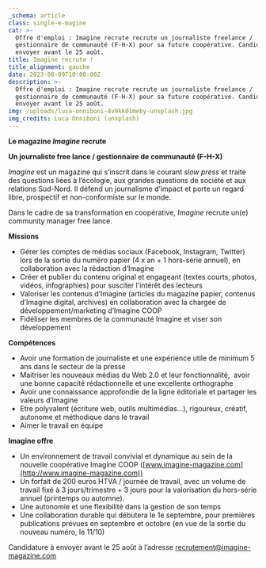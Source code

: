 ```yaml
---
_schema: article
class: single-e-magine
cat: >-
  Offre d'emploi : Imagine recrute recrute un journaliste freelance /
  gestionnaire de communauté (F-H-X) pour sa future coopérative. Candidature à
  envoyer avant le 25 août.
title: Imagine recrute !
title_alignment: gauche
date: 2023-08-09T10:00:00Z
description: >-
  Offre d'emploi : Imagine recrute recrute un journaliste freelance /
  gestionnaire de communauté (F-H-X) pour sa future coopérative. Candidature à
  envoyer avant le 25 août.
img: /uploads/luca-onniboni-4v9kk01meby-unsplash.jpg
img_credits: Luca Onniboni (unsplash)
---
```

**Le magazine *Imagine* recrute**

**Un journaliste free lance / gestionnaire de communauté (F-H-X)**

*Imagine* est un magazine qui s’inscrit dans le courant *slow press* et traite des questions liées à l’écologie, aux grandes questions de société et aux relations Sud-Nord. Il défend un journalisme d’impact et porte un regard libre, prospectif et non-conformiste sur le monde.

Dans le cadre de sa transformation en coopérative, *Imagine* recrute un(e) community manager free lance.

**Missions**

* Gérer les comptes de médias sociaux (Facebook, Instagram, Twitter) lors de la sortie du numéro papier (4 x an + 1 hors-série annuel), en collaboration avec la rédaction d’Imagine
* Créer et publier du contenu original et engageant (textes courts, photos, vidéos, infographies) pour susciter l'intérêt des lecteurs
* Valoriser les contenus d’Imagine (articles du magazine papier, contenus d’Imagine digital, archives) en collaboration avec la chargée de développement/marketing d’Imagine COOP
* Fidéliser les membres de la communauté Imagine et viser son développement

**Compétences**

* Avoir une formation de journaliste et une expérience utile de minimum 5 ans dans le secteur de la presse
* Maitriser les nouveaux médias du Web 2.0 et leur fonctionnalité,&nbsp; avoir une bonne capacité rédactionnelle et une excellente orthographe
* Avoir une connaissance approfondie de la ligne éditoriale et partager les valeurs d’Imagine
* Etre polyvalent (écriture web, outils multimédias…), rigoureux, créatif, autonome et méthodique dans le travail
* Aimer le travail en équipe

**Imagine offre**

* Un environnement de travail convivial et dynamique au sein de la nouvelle coopérative Imagine COOP ([www.imagine-magazine.com](http://www.imagine-magazine.com))
* Un forfait de 200 euros HTVA / journée de travail, avec un volume de travail fixé à 3 jours/trimestre + 3 jours pour la valorisation du hors-série annuel (printemps ou automne).
* Une autonomie et une flexibilité dans la gestion de son temps
* Une collaboration durable qui débutera le 1e septembre, pour premières publications prévues en septembre et octobre (en vue de la sortie du nouveau numéro, le 11/10)

Candidature à envoyer avant le 25 août à l’adresse [recrutement@imagine-magazine.com](mailto:recrutement@imagine-magazine.com)